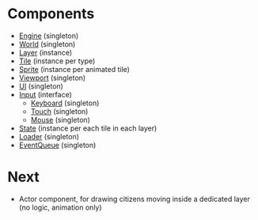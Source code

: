 Components
==========

- [Engine](docs/engine.md) (singleton)
- [World](docs/world.md) (singleton)
- [Layer](docs/layer.md) (instance)
- [Tile](docs/tile.md) (instance per type)
- [Sprite](docs/sprite.md) (instance per animated tile)
- [Viewport](docs/viewport.md) (singleton)
- [UI](docs/ui.md) (singleton)
- [Input](docs/input.md) (interface)
  - [Keyboard](docs/input.md#keyboard) (singleton)
  - [Touch](docs/input.md#touch) (singleton)
  - [Mouse](docs/input.md#mouse) (singleton)
- [State](docs/state.md) (instance per each tile in each layer)
- [Loader](docs/loader.md) (singleton)
- [EventQueue](docs/event-queue.md) (singleton)

Next
====

- Actor component, for drawing citizens moving inside a dedicated layer (no logic, animation only)
